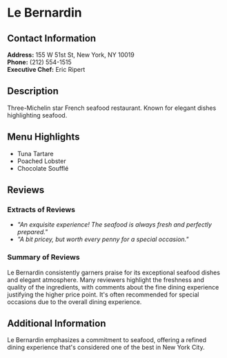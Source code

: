 # Le Bernardin

## Contact Information
**Address:** 155 W 51st St, New York, NY 10019  
**Phone:** (212) 554-1515  
**Executive Chef:** Eric Ripert  

## Description
Three-Michelin star French seafood restaurant. Known for elegant dishes highlighting seafood.

## Menu Highlights
- Tuna Tartare  
- Poached Lobster  
- Chocolate Soufflé  

## Reviews
### Extracts of Reviews
- *"An exquisite experience! The seafood is always fresh and perfectly prepared."*  
- *"A bit pricey, but worth every penny for a special occasion."*  

### Summary of Reviews
Le Bernardin consistently garners praise for its exceptional seafood dishes and elegant atmosphere. Many reviewers highlight the freshness and quality of the ingredients, with comments about the fine dining experience justifying the higher price point. It's often recommended for special occasions due to the overall dining experience.

## Additional Information
Le Bernardin emphasizes a commitment to seafood, offering a refined dining experience that's considered one of the best in New York City. 
